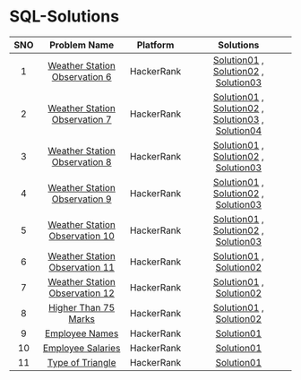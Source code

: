 # SQL-Solutions

|SNO| Problem Name | Platform | Solutions |
| :---: | :---: | :---: | :---: |
|1| [Weather Station Observation 6](https://www.hackerrank.com/challenges/weather-observation-station-6/problem?isFullScreen=true) | HackerRank | [Solution01](https://github.com/TShreyanshi/SQL-Solutions/blob/main/HackerRank/1.%20Weather%20Observation%20Station/Solution01.md) , [Solution02](https://github.com/TShreyanshi/SQL-Solutions/blob/main/HackerRank/1.%20Weather%20Observation%20Station/Solution02.md) , [Solution03](https://github.com/TShreyanshi/SQL-Solutions/blob/main/HackerRank/1.%20Weather%20Observation%20Station/Solution03.md) |  
|2| [Weather Station Observation 7](https://www.hackerrank.com/challenges/weather-observation-station-7/problem?isFullScreen=true) | HackerRank| [Solution01](https://github.com/TShreyanshi/SQL-Solutions/blob/main/HackerRank/2.%20Weather%20Observation%20Station%207/Solution01.md) , [Solution02](https://github.com/TShreyanshi/SQL-Solutions/blob/main/HackerRank/2.%20Weather%20Observation%20Station%207/Solution02.md) , [Solution03](https://github.com/TShreyanshi/SQL-Solutions/blob/main/HackerRank/2.%20Weather%20Observation%20Station%207/Solution03.md) , [Solution04](https://github.com/TShreyanshi/SQL-Solutions/blob/main/HackerRank/2.%20Weather%20Observation%20Station%207/Solution04.md) |
|3| [Weather Station Observation 8](https://www.hackerrank.com/challenges/weather-observation-station-8/problem?isFullScreen=true) | HackerRank| [Solution01](https://github.com/TShreyanshi/SQL-Solutions/blob/main/HackerRank/3.%20Weather%20Observation%20Station%208/Solution01.md) , [Solution02](https://github.com/TShreyanshi/SQL-Solutions/blob/main/HackerRank/3.%20Weather%20Observation%20Station%208/Solution02.md) , [Solution03](https://github.com/TShreyanshi/SQL-Solutions/blob/main/HackerRank/3.%20Weather%20Observation%20Station%208/Solution03.md) |
|4| [Weather Station Observation 9](https://www.hackerrank.com/challenges/weather-observation-station-9/problem?isFullScreen=true) | HackerRank| [Solution01](https://github.com/TShreyanshi/SQL-Solutions/blob/main/HackerRank/4.%20Weather%20Observation%20Station%209/Solution01.md) , [Solution02](https://github.com/TShreyanshi/SQL-Solutions/blob/main/HackerRank/4.%20Weather%20Observation%20Station%209/Solution02.md) , [Solution03](https://github.com/TShreyanshi/SQL-Solutions/blob/main/HackerRank/4.%20Weather%20Observation%20Station%209/Solution03.md) |
|5| [Weather Station Observation 10](https://www.hackerrank.com/challenges/weather-observation-station-10/problem?isFullScreen=true) | HackerRank| [Solution01](https://github.com/TShreyanshi/SQL-Solutions/blob/main/HackerRank/5.%20Weather%20Observation%20Station%2010/Solution01.md) , [Solution02](https://github.com/TShreyanshi/SQL-Solutions/blob/main/HackerRank/5.%20Weather%20Observation%20Station%2010/Solution02.md) , [Solution03](https://github.com/TShreyanshi/SQL-Solutions/blob/main/HackerRank/5.%20Weather%20Observation%20Station%2010/Solution03.md) |
|6| [Weather Station Observation 11](https://www.hackerrank.com/challenges/weather-observation-station-11/problem?isFullScreen=true) | HackerRank| [Solution01](https://github.com/TShreyanshi/SQL-Solutions/blob/main/HackerRank/6.%20Weather%20Observation%20Station%2011/Solution01.md) , [Solution02](https://github.com/TShreyanshi/SQL-Solutions/blob/main/HackerRank/6.%20Weather%20Observation%20Station%2011/Solution02.md) |
|7| [Weather Station Observation 12](https://www.hackerrank.com/challenges/weather-observation-station-12/problem?isFullScreen=true) | HackerRank| [Solution01](https://github.com/TShreyanshi/SQL-Solutions/blob/main/HackerRank/12.%20Weather%20Observation%20Station%2012/Solution01.md) , [Solution02](https://github.com/TShreyanshi/SQL-Solutions/blob/main/HackerRank/12.%20Weather%20Observation%20Station%2012/Solution02.md) |
|8| [Higher Than 75 Marks](https://www.hackerrank.com/challenges/more-than-75-marks/problem?isFullScreen=true) | HackerRank| [Solution01](https://github.com/TShreyanshi/SQL-Solutions/blob/main/HackerRank/7.%20Higher%20Than%2075%20Marks/Solution01.md) , [Solution02](https://github.com/TShreyanshi/SQL-Solutions/blob/main/HackerRank/7.%20Higher%20Than%2075%20Marks/Solution02.md) |
|9| [Employee Names](https://www.hackerrank.com/challenges/name-of-employees/problem?isFullScreen=true) | HackerRank| [Solution01](https://github.com/TShreyanshi/SQL-Solutions/blob/main/HackerRank/8.%20Employee%20Names/Solution01.md) |
|10| [Employee Salaries](https://www.hackerrank.com/challenges/salary-of-employees/problem?isFullScreen=true) | HackerRank| [Solution01](https://github.com/TShreyanshi/SQL-Solutions/tree/main/HackerRank/9.%20Employee%20Salaries) |
|11| [Type of Triangle](https://www.hackerrank.com/challenges/what-type-of-triangle/problem?isFullScreen=true) | HackerRank| [Solution01](https://github.com/TShreyanshi/SQL-Solutions/blob/main/HackerRank/10.%20Type%20of%20Triangle/Solution01.md) |
